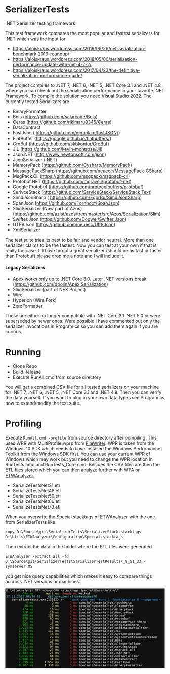 # SerializerTests
.NET Serializer testing framework

This test framework compares the most popular and fastest serializers for .NET which was the input for 
- https://aloiskraus.wordpress.com/2019/09/29/net-serialization-benchmark-2019-roundup/
- https://aloiskraus.wordpress.com/2018/05/06/serialization-performance-update-with-net-4-7-2/
- https://aloiskraus.wordpress.com/2017/04/23/the-definitive-serialization-performance-guide/


The project compiles to .NET 7, .NET 6, .NET 5, .NET Core 3.1 and .NET 4.8 where you can check out the serialization performance in your favorite .NET Framework.
To compile the solution you need Visual Studio 2022.
The currently tested Serializers are
- BinaryFormatter
- Bois (https://github.com/salarcode/Bois)
- Ceras (https://github.com/rikimaru0345/Ceras)
- DataContract
- FastJson ( https://github.com/mgholam/fastJSON/)
- FlatBuffer (https://google.github.io/flatbuffers/)
- GroBuf (https://github.com/skbkontur/GroBuf)
- JIL (https://github.com/kevin-montrose/Jil)
- Json.NET (http://www.newtonsoft.com/json)
- JsonSerializer (.NET)
- MemoryPack (https://github.com/Cysharp/MemoryPack)
- MessagePackSharp (https://github.com/neuecc/MessagePack-CSharp)
- MsgPack.Cli (https://github.com/msgpack/msgpack-cli)
- Protobuf.NET (https://github.com/mgravell/protobuf-net)
- Google Protobuf (https://github.com/protocolbuffers/protobuf)
- SerivceStack (https://github.com/ServiceStack/ServiceStack.Text)
- SimdJsonSharp ( https://github.com/EgorBo/SimdJsonSharp)
- SpanJson (https://github.com/Tornhoof/SpanJson)
- SlimSerializer (Now part of Azos) (https://github.com/azist/azos/tree/master/src/Azos/Serialization/Slim)
- Swifter.Json (https://github.com/Dogwei/Swifter.Json)
- UTF8Json (https://github.com/neuecc/Utf8Json)
- XmlSerializer


The test suite tries its best to be fair and vendor neutral. More than one serializer claims to be the fastest. 
Now you can test at your own if that is really the case. If I have forgot a great serializer (should be as fast or faster than Protobuf) 
please drop me a note and I will include it. 

#### Legacy Serializers
- Apex works only up to .NET Core 3.0. Later .NET versions break
  (https://github.com/dbolin/Apex.Serialization)
- SlimSerializer (part of NFX Project)
- Wire
- Hyperion (Wire Fork)
- ZeroFormatter

These are either no longer compatible with .NET Core 3.1 .NET 5.0 or were superseded by newer ones. Were possible
I have commented out only the serializer invocations in Program.cs so you can add them again if you are curious. 

# Running
- Clone Repo
- Build Release 
- Execute RunAll.cmd from source directory

You will get a combined CSV file for all tested serializers on your machine for .NET 7, .NET 6, .NET 5, .NET Core 3.1 and .NET 4.8.
Then you can verify the data yourself. If you want to plug in your own data types see Program.cs how to extend/modify the test suite.

# Profiling

Execute ```RunAll.cmd -profile``` from source directory after compiling. This uses WPR with MultiProfile.wprp from [FileWriter](https://github.com/Alois-xx/FileWriter).
WPR is taken from the Windows 10 SDK which needs to have installed the Windows Performance Toolkit from the [Windows SDK](https://developer.microsoft.com/en-us/windows/downloads/windows-sdk/) first.
You can use your current WPR of Windows which may work but you need to change the WPR location in RunTests.cmd and RunTests_Core.cmd.
Besides the CSV files are then the ETL files stored which you can then analyze further with WPA or [ETWAnalyzer](https://github.com/Siemens-Healthineers/ETWAnalyzer).

- SerializeTestsNet31.etl
- SerializeTestsNet48.etl
- SerializeTestsNet50.etl
- SerializeTestsNet60.etl
- SerializeTestsNet70.etl

When you overwrite the Special.stacktags of ETWAnalyzer with the one from SerializerTests like
```
copy D:\Source\git\SerializerTests\SerializerStack.stacktags D:\Utils\ETWAnalyzer\Configuration\Special.stacktags 
```
Then extract the data in the folder where the ETL files were generated

```
ETWAnalyzer -extract all -fd D:\Source\git\SerializerTests\SerializerTestResults\_8_51_33 -symserver MS
```

you get nice query capabilities which makes it easy to compare things accross .NET versions or machines. 

![alt text](Documentation/Images/ETWAnalyzerStacktags_Deserialize.png "ETWAnalyzerStacktags")